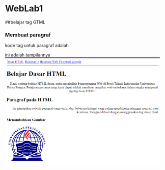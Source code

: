 # WebLab1
##belajar tag GTML

### Membuat paragraf
kode tag untuk paragraf adalah <p>
ini adalah tampilannya
![gambar](gambar/ss1.PNG)

###

